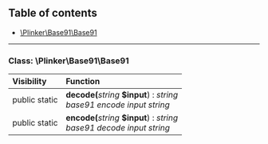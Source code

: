 ## Table of contents

- [\Plinker\Base91\Base91](#class-plinkerbase91base91)

<hr />

### Class: \Plinker\Base91\Base91

| Visibility | Function |
|:-----------|:---------|
| public static | <strong>decode(</strong><em>string</em> <strong>$input</strong>)</strong> : <em>string</em><br /><em>base91 encode input string</em> |
| public static | <strong>encode(</strong><em>string</em> <strong>$input</strong>)</strong> : <em>string</em><br /><em>base91 decode input string</em> |

